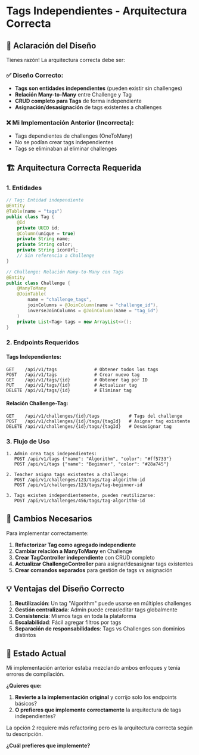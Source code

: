 # Tags Independientes - Arquitectura Correcta 

## 🎯 Aclaración del Diseño

Tienes razón! La arquitectura correcta debe ser:

### ✅ **Diseño Correcto**: 
- **Tags son entidades independientes** (pueden existir sin challenges)
- **Relación Many-to-Many** entre Challenge y Tag
- **CRUD completo para Tags** de forma independiente  
- **Asignación/desasignación** de tags existentes a challenges

### ❌ **Mi Implementación Anterior (Incorrecta)**:
- Tags dependientes de challenges (OneToMany)
- No se podían crear tags independientes
- Tags se eliminaban al eliminar challenges

## 🏗️ **Arquitectura Correcta Requerida**

### 1. **Entidades**
```java
// Tag: Entidad independiente
@Entity
@Table(name = "tags")
public class Tag {
    @Id
    private UUID id;
    @Column(unique = true)
    private String name;
    private String color;
    private String iconUrl;
    // Sin referencia a Challenge
}

// Challenge: Relación Many-to-Many con Tags
@Entity
public class Challenge {
    @ManyToMany
    @JoinTable(
        name = "challenge_tags",
        joinColumns = @JoinColumn(name = "challenge_id"),
        inverseJoinColumns = @JoinColumn(name = "tag_id")
    )
    private List<Tag> tags = new ArrayList<>();
}
```

### 2. **Endpoints Requeridos**

#### **Tags Independientes**:
```
GET    /api/v1/tags              # Obtener todos los tags
POST   /api/v1/tags              # Crear nuevo tag  
GET    /api/v1/tags/{id}         # Obtener tag por ID
PUT    /api/v1/tags/{id}         # Actualizar tag
DELETE /api/v1/tags/{id}         # Eliminar tag
```

#### **Relación Challenge-Tag**:
```
GET    /api/v1/challenges/{id}/tags           # Tags del challenge
POST   /api/v1/challenges/{id}/tags/{tagId}   # Asignar tag existente
DELETE /api/v1/challenges/{id}/tags/{tagId}   # Desasignar tag
```

### 3. **Flujo de Uso**
```
1. Admin crea tags independientes:
   POST /api/v1/tags {"name": "Algorithm", "color": "#ff5733"}
   POST /api/v1/tags {"name": "Beginner", "color": "#28a745"} 

2. Teacher asigna tags existentes a challenge:
   POST /api/v1/challenges/123/tags/tag-algorithm-id
   POST /api/v1/challenges/123/tags/tag-beginner-id

3. Tags existen independientemente, pueden reutilizarse:
   POST /api/v1/challenges/456/tags/tag-algorithm-id
```

## 🔄 **Cambios Necesarios**

Para implementar correctamente:

1. **Refactorizar Tag como agregado independiente**
2. **Cambiar relación a ManyToMany** en Challenge
3. **Crear TagController independiente** con CRUD completo
4. **Actualizar ChallengeController** para asignar/desasignar tags existentes
5. **Crear comandos separados** para gestión de tags vs asignación

## 💡 **Ventajas del Diseño Correcto**

1. **Reutilización**: Un tag "Algorithm" puede usarse en múltiples challenges
2. **Gestión centralizada**: Admin puede crear/editar tags globalmente  
3. **Consistencia**: Mismos tags en toda la plataforma
4. **Escalabilidad**: Fácil agregar filtros por tags
5. **Separación de responsabilidades**: Tags vs Challenges son dominios distintos

## 🚨 **Estado Actual**

Mi implementación anterior estaba mezclando ambos enfoques y tenía errores de compilación. 

**¿Quieres que:**
1. **Revierte a la implementación original** y corrijo solo los endpoints básicos? 
2. **O prefieres que implemente correctamente** la arquitectura de tags independientes?

La opción 2 requiere más refactoring pero es la arquitectura correcta según tu descripción.

**¿Cuál prefieres que implemente?**